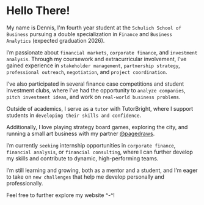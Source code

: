 # Hello There!

My name is Dennis, I'm fourth year student at the `Schulich School of Business` pursuing a double specialization in `Finance` and `Business Analytics` (expected graduation 2026). 

I’m passionate about `financial markets`, `corporate finance`, and `investment analysis`. Through my coursework and extracurricular involvement, I’ve gained experience in `stakeholder management`, `partnership strategy`, `professional outreach`, `negotiation`, and `project coordination`. 

I’ve also participated in several finance case competitions and student investment clubs, where I’ve had the opportunity to `analyze companies`, `pitch investment ideas`, and work on `real-world business problems`.

Outside of academics, I serve as a `tutor` with TutorBright, where I support students in `developing their skills and confidence`.

Additionally, I love playing strategy board games, exploring the city, and running a small art business with my partner [@pagedraws](https://pagedraws.carrd.co/).

I’m currently `seeking` internship opportunities in `corporate finance`, `financial analysis`, or `financial consulting`, where I can further develop my skills and contribute to dynamic, high-performing teams.

I’m still learning and growing, both as a mentor and a student, and I’m eager to take on `new challenges` that help me develop personally and professionally.

Feel free to further explore my website ^-^!
